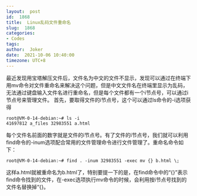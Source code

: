 ```yaml
---
layout:  post
id:  1868
title:  Linux乱码文件重命名
slug:  1868
categories: 
- Codes
tags: 
author:  Joker
date:  2021-10-06 10:40:00
timezone: UTC+8
---
```




最近发现用宝塔解压文件后，文件名为中文的文件不显示，发现可以通过在终端下用mv命令对文件重命名来解决这个问题，但是中文文件名在终端里显示为乱码，无法通过键盘输入文件名进行重命名，但是每个文件都有一个i节点号，可以通过i节点号来管理文件。
首先，要取得文件的i节点号，这个可以通过ls命令的-i选项获得

```
root@VM-0-14-debian:~# ls -i
41697812 a_files 32983551 a.html
```

每个文件名前面的数字就是文件的i节点号。有了文件的i节点号，我们就可以利用find命令的-inum选项配合常用的文件管理命令进行文件管理了。重命名命令如下：

```
root@VM-0-14-debian:~# find . -inum 32983551 -exec mv {} b.html \;
```

这样a.html就被重命名为b.html了，特别要提一下的是，在find命令中的“{}”表示find命令找到的文件，在-exec选项执行mv命令的时候，会利用按i节点号找到的文件名替换掉“{}。